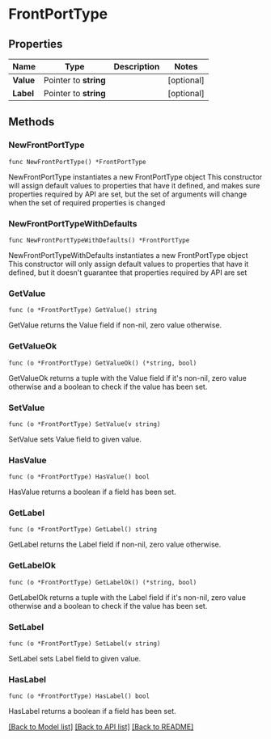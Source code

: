 # FrontPortType

## Properties

Name | Type | Description | Notes
------------ | ------------- | ------------- | -------------
**Value** | Pointer to **string** |  | [optional] 
**Label** | Pointer to **string** |  | [optional] 

## Methods

### NewFrontPortType

`func NewFrontPortType() *FrontPortType`

NewFrontPortType instantiates a new FrontPortType object
This constructor will assign default values to properties that have it defined,
and makes sure properties required by API are set, but the set of arguments
will change when the set of required properties is changed

### NewFrontPortTypeWithDefaults

`func NewFrontPortTypeWithDefaults() *FrontPortType`

NewFrontPortTypeWithDefaults instantiates a new FrontPortType object
This constructor will only assign default values to properties that have it defined,
but it doesn't guarantee that properties required by API are set

### GetValue

`func (o *FrontPortType) GetValue() string`

GetValue returns the Value field if non-nil, zero value otherwise.

### GetValueOk

`func (o *FrontPortType) GetValueOk() (*string, bool)`

GetValueOk returns a tuple with the Value field if it's non-nil, zero value otherwise
and a boolean to check if the value has been set.

### SetValue

`func (o *FrontPortType) SetValue(v string)`

SetValue sets Value field to given value.

### HasValue

`func (o *FrontPortType) HasValue() bool`

HasValue returns a boolean if a field has been set.

### GetLabel

`func (o *FrontPortType) GetLabel() string`

GetLabel returns the Label field if non-nil, zero value otherwise.

### GetLabelOk

`func (o *FrontPortType) GetLabelOk() (*string, bool)`

GetLabelOk returns a tuple with the Label field if it's non-nil, zero value otherwise
and a boolean to check if the value has been set.

### SetLabel

`func (o *FrontPortType) SetLabel(v string)`

SetLabel sets Label field to given value.

### HasLabel

`func (o *FrontPortType) HasLabel() bool`

HasLabel returns a boolean if a field has been set.


[[Back to Model list]](../README.md#documentation-for-models) [[Back to API list]](../README.md#documentation-for-api-endpoints) [[Back to README]](../README.md)


